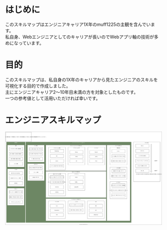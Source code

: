 # はじめに
このスキルマップはエンジニアキャリア1X年のmuff1225の主観を含んでいます。  
私自身、Webエンジニアとしてのキャリアが長いのでWebアプリ軸の技術が多めになっています。  

# 目的
このスキルマップは、私自身の1X年のキャリアから見たエンジニアのスキルを可視化する目的で作成しました。  
主にエンジニアキャリア2〜10年目未満の方を対象としたものです。  
一つの参考値として活用いただければ幸いです。  

# エンジニアスキルマップ
![スキルマップ](./skillmap.drawio.svg)

